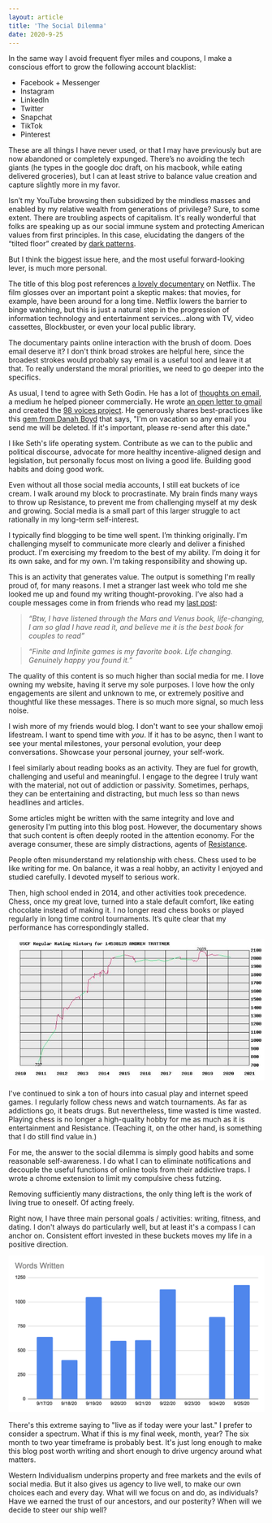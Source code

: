 ```yaml
---
layout: article
title: 'The Social Dilemma'
date: 2020-9-25
---
```


In the same way I avoid frequent flyer miles and coupons, I make a conscious effort to grow the following account blacklist:
- Facebook + Messenger
- Instagram
- LinkedIn
- Twitter
- Snapchat
- TikTok
- Pinterest

These are all things I have never used, or that I may have previously but are now abandoned or completely expunged. There’s no avoiding the tech giants (he types in the google doc draft, on his macbook, while eating delivered groceries), but I can at least strive to balance value creation and capture slightly more in my favor.

Isn’t my YouTube browsing then subsidized by the mindless masses and enabled by my relative wealth from generations of privilege? Sure, to some extent. There are troubling aspects of capitalism. It's really wonderful that folks are speaking up as our social immune system and protecting American values from first principles. In this case, elucidating the dangers of the “tilted floor” created by [dark patterns](https://darkpatterns.org/).

But I think the biggest issue here, and the most useful forward-looking lever, is much more personal.

The title of this blog post references [a lovely documentary](https://www.thesocialdilemma.com/) on Netflix. The film glosses over an important point a skeptic makes: that movies, for example, have been around for a long time. Netflix lowers the barrier to binge watching, but this is just a natural step in the progression of information technology and entertainment services...along with TV, video cassettes, Blockbuster, or even your local public library.

The documentary paints online interaction with the brush of doom. Does email deserve it? I don't think broad strokes are helpful here, since the broadest strokes would probably say email is a useful tool and leave it at that. To really understand the moral priorities, we need to go deeper into the specifics.

As usual, I tend to agree with Seth Godin. He has a lot of [thoughts on email](https://seths.blog/?s=email), a medium he helped pioneer commercially. He wrote [an open letter to gmail](https://seths.blog/2018/01/an-open-note-to-google/) and created the [98 voices project](https://98voices.com/). He generously shares best-practices like this [gem from Danah Boyd](http://www.zephoria.org/thoughts/archives/2008/12/11/email_sabbatica.html) that says, "I'm on vacation so any email you send me will be deleted. If it's important, please re-send after this date."

I like Seth's life operating system. Contribute as we can to the public and political discourse, advocate for more healthy incentive-aligned design and legislation, but personally focus most on living a good life. Building good habits and doing good work.

Even without all those social media accounts, I still eat buckets of ice cream. I walk around my block to procrastinate. My brain finds many ways to throw up Resistance, to prevent me from challenging myself at my desk and growing. Social media is a small part of this larger struggle to act rationally in my long-term self-interest.

I typically find blogging to be time well spent. I’m thinking originally. I'm challenging myself to communicate more clearly and deliver a finished product. I'm exercising my freedom to the best of my ability. I’m doing it for its own sake, and for my own. I'm taking responsibility and showing up.

This is an activity that generates value. The output is something I'm really proud of, for many reasons. I met a stranger last week who told me she looked me up and found my writing thought-provoking. I’ve also had a couple messages come in from friends who read my [last post](https://andytrattner.com/identity-and-success.html):

> _“Btw, I have listened through the Mars and Venus book, life-changing, I am so glad I have read it, and believe me it is the best book for couples to read”_

> _“Finite and Infinite games is my favorite book. Life changing. Genuinely happy you found it.”_

The quality of this content is so much higher than social media for me. I love owning my website, having it serve my sole purposes. I love how the only engagements are silent and unknown to me, or extremely positive and thoughtful like these messages. There is so much more signal, so much less noise.

I wish more of my friends would blog. I don't want to see your shallow emoji lifestream. I want to spend time with _you_. If it has to be async, then I want to see your mental milestones, your personal evolution, your deep conversations. Showcase your personal journey, your self-work.

I feel similarly about reading books as an activity. They are fuel for growth, challenging and useful and meaningful. I engage to the degree I truly want with the material, not out of addiction or passivity. Sometimes, perhaps, they can be entertaining and distracting, but much less so than news headlines and articles.

Some articles might be written with the same integrity and love and generosity I'm putting into this blog post. However, the documentary shows that such content is often deeply rooted in the attention economy. For the average consumer, these are simply distractions, agents of [Resistance](https://stevenpressfield.com/home/).

People often misunderstand my relationship with chess. Chess used to be like writing for me. On balance, it was a real hobby, an activity I enjoyed and studied carefully. I devoted myself to serious work.

Then, high school ended in 2014, and other activities took precedence. Chess, once my great love, turned into a stale default comfort, like eating chocolate instead of making it. I no longer read chess books or played regularly in long time control tournaments. It’s quite clear that my performance has correspondingly stalled.

[![](/img/chess-rating.jpeg)](http://www.uschess.org/msa/MbrDtlMain.php?14538125)

I've continued to sink a ton of hours into casual play and internet speed games. I regularly follow chess news and watch tournaments. As far as addictions go, it beats drugs. But nevertheless, time wasted is time wasted. Playing chess is no longer a high-quality hobby for me as much as it is entertainment and Resistance. (Teaching it, on the other hand, is something that I do still find value in.)

For me, the answer to the social dilemma is simply good habits and some reasonable self-awareness. I do what I can to eliminate notifications and decouple the useful functions of online tools from their addictive traps. I wrote a chrome extension to limit my compulsive chess futzing.

Removing sufficiently many distractions, the only thing left is the work of living true to oneself. Of acting freely.

Right now, I have three main personal goals / activities: writing, fitness, and dating. I don't always do particularly well, but at least it's a compass I can anchor on. Consistent effort invested in these buckets moves my life in a positive direction.

![](/img/words-written.png)

There's this extreme saying to "live as if today were your last." I prefer to consider a spectrum. What if this is my final week, month, year? The six month to two year timeframe is probably best. It's just long enough to make this blog post worth writing and short enough to drive urgency around what matters.

Western Individualism underpins property and free markets and the evils of social media. But it also gives us agency to live well, to make our own choices each and every day. What will we focus on and do, as individuals? Have we earned the trust of our ancestors, and our posterity? When will we decide to steer our ship well?
